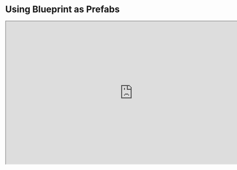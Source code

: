 # Using Blueprint as Prefabs

<p><iframe src="https://www.youtube.com/embed/Rf0DBIpc3D8?rel=0" width="800" height="450" allowfullscreen="allowfullscreen" allow="accelerometer; autoplay; clipboard-write; encrypted-media; gyroscope; picture-in-picture"></iframe></p>